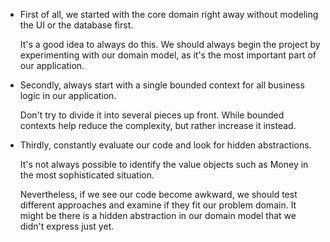 

- First of all, we started with the core domain right away without modeling the UI or the database first.

    It's a good idea to always do this. We should always begin the project by experimenting with our domain model, as it's the most important part of our application.

- Secondly, always start with a single bounded context for all business logic in our application.

  Don't try to divide it into several pieces up front. While bounded contexts help reduce the complexity, but rather increase it instead.

- Thirdly, constantly evaluate our code and look for hidden abstractions.

  It's not always possible to identify the value objects such as Money in the most sophisticated situation.

  Nevertheless, if we see our code become awkward, we should test different approaches and examine if they fit our problem domain.
  It might be there is a hidden abstraction in our domain model that we didn't express just yet.